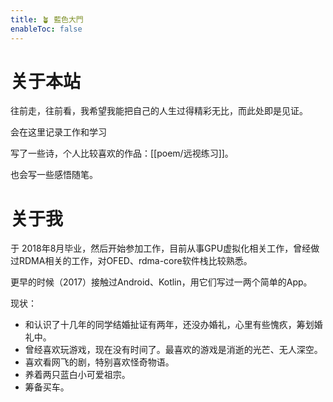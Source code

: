 ```yaml
---
title: 🪴 藍色大門
enableToc: false
---
```


# 关于本站

往前走，往前看，我希望我能把自己的人生过得精彩无比，而此处即是见证。

会在这里记录工作和学习

写了一些诗，个人比较喜欢的作品：[[poem/远视练习]]。

也会写一些感悟随笔。

# 关于我

于 2018年8月毕业，然后开始参加工作，目前从事GPU虚拟化相关工作，曾经做过RDMA相关的工作，对OFED、rdma-core软件栈比较熟悉。
 
更早的时候（2017）接触过Android、Kotlin，用它们写过一两个简单的App。

现状：
* 和认识了十几年的同学结婚扯证有两年，还没办婚礼，心里有些愧疚，筹划婚礼中。
* 曾经喜欢玩游戏，现在没有时间了。最喜欢的游戏是消逝的光芒、无人深空。
* 喜欢看网飞的剧，特别喜欢怪奇物语。
* 养着两只蓝白小可爱祖宗。
* 筹备买车。

